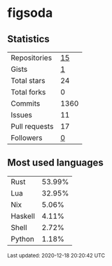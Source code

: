 # figsoda


## Statistics

<table>
    <tr>
        <td>Repositories</td>
        <td><a href="https://github.com/figsoda?tab=repositories">15</a></td>
    </tr>
    <tr>
        <td>Gists</td>
        <td><a href="https://gist.github.com/figsoda">1</a></td>
    </tr>
    <tr>
        <td>Total stars</td>
        <td>24</td>
    </tr>
    <tr>
        <td>Total forks</td>
        <td>0</td>
    </tr>
    <tr>
        <td>Commits</td>
        <td>1360</td>
    </tr>
    <tr>
        <td>Issues</td>
        <td>11</td>
    </tr>
    <tr>
        <td>Pull requests</td>
        <td>17</td>
    </tr>
    <tr>
        <td>Followers</td>
        <td><a href="https://github.com/figsoda?tab=followers">0</a></td>
    </tr>
</table>


## Most used languages

<table>
<tr><td>Rust</td><td>53.99%</td></tr>
<tr><td>Lua</td><td>32.95%</td></tr>
<tr><td>Nix</td><td>5.06%</td></tr>
<tr><td>Haskell</td><td>4.11%</td></tr>
<tr><td>Shell</td><td>2.72%</td></tr>
<tr><td>Python</td><td>1.18%</td></tr>
</table>


<sub>Last updated: 2020-12-18 20:20:42 UTC</sub>
